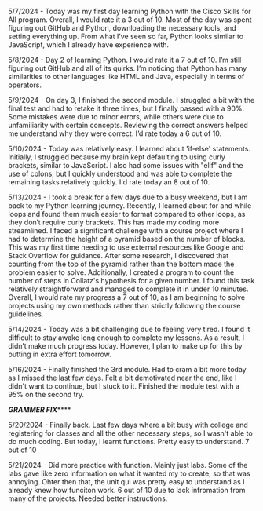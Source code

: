 5/7/2024 - Today was my first day learning Python with the Cisco Skills for All program. Overall, I would rate it a 3 out of 10. Most of the day was spent figuring out GitHub and Python, downloading the necessary tools, and setting everything up. From what I’ve seen so far, Python looks similar to JavaScript, which I already have experience with.

5/8/2024 - Day 2 of learning Python. I would rate it a 7 out of 10. I’m still figuring out GitHub and all of its quirks. I’m noticing that Python has many similarities to other languages like HTML and Java, especially in terms of operators.

5/9/2024 - On day 3, I finished the second module. I struggled a bit with the final test and had to retake it three times, but I finally passed with a 90%. Some mistakes were due to minor errors, while others were due to unfamiliarity with certain concepts. Reviewing the correct answers helped me understand why they were correct. I’d rate today a 6 out of 10.

5/10/2024 - Today was relatively easy. I learned about 'if-else' statements. Initially, I struggled because my brain kept defaulting to using curly brackets, similar to JavaScript. I also had some issues with "elif" and the use of colons, but I quickly understood and was able to complete the remaining tasks relatively quickly. I'd rate today an 8 out of 10.

5/13/2024 - I took a break for a few days due to a busy weekend, but I am back to my Python learning journey. Recently, I learned about for and while loops and found them much easier to format compared to other loops, as they don’t require curly brackets. This has made my coding more streamlined. I faced a significant challenge with a course project where I had to determine the height of a pyramid based on the number of blocks. This was my first time needing to use external resources like Google and Stack Overflow for guidance. After some research, I discovered that counting from the top of the pyramid rather than the bottom made the problem easier to solve. Additionally, I created a program to count the number of steps in Collatz's hypothesis for a given number. I found this task relatively straightforward and managed to complete it in under 10 minutes. Overall, I would rate my progress a 7 out of 10, as I am beginning to solve projects using my own methods rather than strictly following the course guidelines.

5/14/2024 - Today was a bit challenging due to feeling very tired. I found it difficult to stay awake long enough to complete my lessons. As a result, I didn’t make much progress today. However, I plan to make up for this by putting in extra effort tomorrow.

5/16/2024 - Finally finished the 3rd module. Had to cram a bit more today as I missed the last few days. Felt a bit demotivated near the end, like I didn't want to continue, but I stuck to it. Finished the module test with a 95% on the second try.

***********GRAMMER FIX***************

5/20/2024 - Finally back. Last few days where a bit busy with college and registering for classes and all the other necessary steps, so I wasn't able to do much coding. But today, I learnt functions. Pretty easy to understand. 7 out of 10

5/21/2024 - Did more practice with function. Mainly just labs. Some of the labs gave like zero information on what it wanted my to create, so that was annoying. Ohter then that, the unit qui was pretty easy to understand as I already knew how funciton work. 6 out of 10 due to lack infromation from many of the projects. Needed better instructions.

